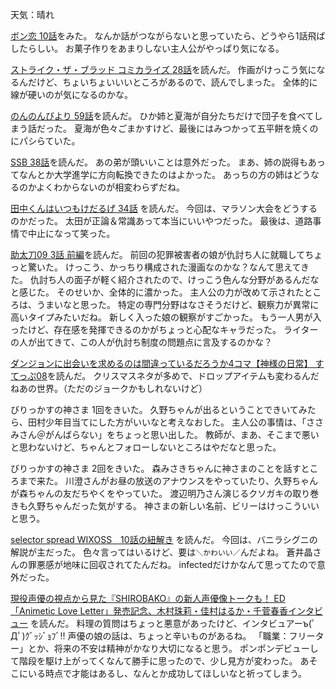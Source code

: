 天気：晴れ

[ボン恋 10話](http://www.nicovideo.jp/watch/1418285768)をみた。
なんか話がつながらないと思っていたら、どうやら1話飛ばしたらしい。
お菓子作りをあまりしない主人公がやっぱり気になる。

[ストライク・ザ・ブラッド コミカライズ 28話](http://comic-walker.com/viewer/?tw=2&dlcl=ja&cid=KDCW_AM05000001011010_68)を読んだ。
作画がけっこう気になるんだけど、ちょいちょいいいところがあるので、読んでしまった。
全体的に線が硬いのが気になるのかな。

[のんのんびより 59話](http://comic-walker.com/contents/detail/KDCW_MF02000001010000_68/)を読んだ。
ひか姉と夏海が自分たちだけで団子を食べてしまう話だった。
夏海が色々ごまかすけど、最後にはみつかって五平餅を焼くのにパシらていた。

[SSB 38話](http://comic-polaris.jp/data/superseisyun/0038/_SWF_Window.html)を読んだ。
あの弟が頭いいことは意外だった。
まあ、姉の説得もあってなんとか大学進学に方向転換できたのはよかった。
あっちの方の姉はどうなるのかよくわからないのが相変わらずだね。

[田中くんはいつもけだるげ 34話](http://www.ganganonline.com/viewer/pc/comic/tanakakun/034/_SWF_Window.html)
を読んだ。
今回は、マラソン大会をどうするのかだった。
太田が正論＆常識あって本当にいいやつだった。
最後は、道路事情で中止になって笑った。

[助太刀09 3話 前編](http://www.ganganonline.com/viewer/pc/comic/sukedachi/a003/_SWF_Window.html)を読んだ。
前回の犯罪被害者の娘が仇討ち人に就職してちょっと驚いた。
けっこう、かっちり構成された漫画なのかな？なんて思えてきた。
仇討ち人の面子が軽く紹介されたので、けっこう色んな分野があるんだなと感じた。
そのせいか、全体的に濃かった。
主人公の力が改めて示されたところは、うまいなと思った。
特定の専門分野はなさそうだけど、観察力が異常に高いタイプみたいだね。
新しく入った娘の観察がすごかった。
もう一人男が入ったけど、存在感を発揮できるのかがちょっと心配なキャラだった。
ライターの人が出てきて、この人が仇討ち制度の問題点に言及するのかな？

[ダンジョンに出会いを求めるのは間違っているだろうか4コマ【神様の日常】 すてっぷ08](http://www.ganganonline.com/viewer/pc/comic/ddmm_4_kn/008/_SWF_Window.html)を読んだ。
クリスマスネタが多めで、ドロップアイテムも変わるんだねあの世界。（ただのジョークかもしれないけど）

びりっかすの神さま 1回をきいた。
久野ちゃんが出るということできいてみたら、田村少年目当てにした方がいいなと考えなおした。
主人公の事情は、「ささみさん＠がんばらない」をちょっと思い出した。
教師が、まあ、そこまで悪いと思わないけど、ちゃんとフォローしないところはやだなと思った。

びりっかすの神さま 2回をきいた。
森みさきちゃんに神さまのことを話すところまで来た。
川澄さんがお昼の放送のアナウンスをやっていたり、久野ちゃんが森ちゃんの友だちやくをやっていた。
渡辺明乃さん演じるクソガキの取り巻きも久野ちゃんだった気がする。
神さまの新しい名前、ビリーはけっこういいと思う。

[selector spread WIXOSS　10話の紐解き](http://www.takaratomy.co.jp/products/wixoss/column/play_141212/index.html)
を読んだ。
今回は、バニラシグニの解説が主だった。
色々言ってはいるけど、要は`＼かわいい／`んだよね。
蒼井晶さんの罪悪感が地味に回収されてたんだね。
infectedだけかなんて思ってたので意外だった。

[現役声優の視点から見た『SHIROBAKO』の新人声優像トークも！ ED「Animetic Love Letter」発売記念、木村珠莉・佳村はるか・千菅春香インタビュー](http://www.lisani.jp/interview-report/web-original/id110318)
を読んだ。
料理の質問はちょっと悪意があったけど、インタビュアーъ(ﾟДﾟ)ｸﾞｯｼﾞｮﾌﾞ!!
声優の娘の話は、ちょっと辛いものがあるね。
「職業：フリーター」とか、将来の不安は精神がかなり大切になると思う。
ポンポンデビューして階段を駆け上がってくなんて勝手に思ったので、少し見方が変わった。
あそこにいる時点で才能はあるし、なんとか成功してほしいなと祈ってしまう。
